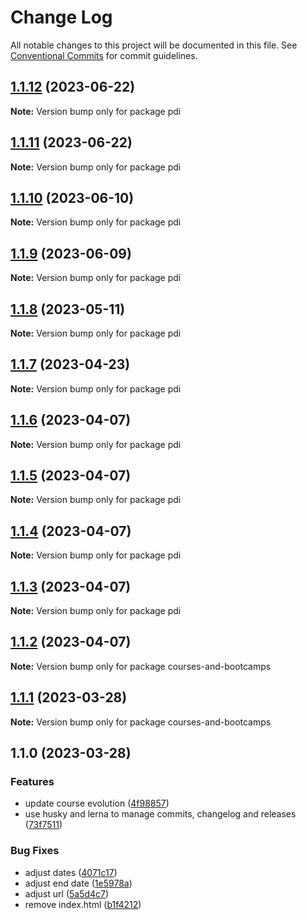 # Change Log

All notable changes to this project will be documented in this file.
See [Conventional Commits](https://conventionalcommits.org) for commit guidelines.

## [1.1.12](https://github.com/amaralc/personal-development-index/compare/pdi@1.1.11...pdi@1.1.12) (2023-06-22)

**Note:** Version bump only for package pdi





## [1.1.11](https://github.com/amaralc/personal-development-index/compare/pdi@1.1.10...pdi@1.1.11) (2023-06-22)

**Note:** Version bump only for package pdi





## [1.1.10](https://github.com/amaralc/personal-development-index/compare/pdi@1.1.9...pdi@1.1.10) (2023-06-10)

**Note:** Version bump only for package pdi





## [1.1.9](https://github.com/amaralc/personal-development-index/compare/pdi@1.1.8...pdi@1.1.9) (2023-06-09)

**Note:** Version bump only for package pdi





## [1.1.8](https://github.com/amaralc/personal-development-index/compare/pdi@1.1.7...pdi@1.1.8) (2023-05-11)

**Note:** Version bump only for package pdi





## [1.1.7](https://github.com/amaralc/personal-development-index/compare/pdi@1.1.6...pdi@1.1.7) (2023-04-23)

**Note:** Version bump only for package pdi





## [1.1.6](https://github.com/amaralc/personal-development-index/compare/pdi@1.1.5...pdi@1.1.6) (2023-04-07)

**Note:** Version bump only for package pdi





## [1.1.5](https://github.com/amaralc/personal-development-index/compare/pdi@1.1.4...pdi@1.1.5) (2023-04-07)

**Note:** Version bump only for package pdi





## [1.1.4](https://github.com/amaralc/personal-development-index/compare/pdi@1.1.3...pdi@1.1.4) (2023-04-07)

**Note:** Version bump only for package pdi





## [1.1.3](https://github.com/amaralc/personal-development-index/compare/pdi@1.1.2...pdi@1.1.3) (2023-04-07)

**Note:** Version bump only for package pdi





## [1.1.2](https://github.com/amaralc/courses-and-bootcamps/compare/courses-and-bootcamps@1.1.1...courses-and-bootcamps@1.1.2) (2023-04-07)

**Note:** Version bump only for package courses-and-bootcamps





## [1.1.1](https://github.com/amaralc/courses-and-bootcamps/compare/courses-and-bootcamps@1.1.0...courses-and-bootcamps@1.1.1) (2023-03-28)

**Note:** Version bump only for package courses-and-bootcamps





## 1.1.0 (2023-03-28)


### Features

* update course evolution ([4f98857](https://github.com/amaralc/courses-and-bootcamps/commit/4f988576f20247dda4d74d2fb8bacfd8aa077a95))
* use husky and lerna to manage commits, changelog and releases ([73f7511](https://github.com/amaralc/courses-and-bootcamps/commit/73f7511458f78269cdbb51b62da993ae4b030e51))


### Bug Fixes

* adjust dates ([4071c17](https://github.com/amaralc/courses-and-bootcamps/commit/4071c17c86c0ab9168f9517509d093555c9db32a))
* adjust end date ([1e5978a](https://github.com/amaralc/courses-and-bootcamps/commit/1e5978a895b2d44f6bdc7b484a8fe60ffa0dc3bf))
* adjust url ([5a5d4c7](https://github.com/amaralc/courses-and-bootcamps/commit/5a5d4c7f503740e63f7e17c918a7f81ef697b361))
* remove index.html ([b1f4212](https://github.com/amaralc/courses-and-bootcamps/commit/b1f4212702c2373fe435c76b27d2a3e18135872c))

